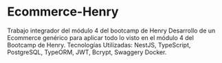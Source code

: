 # Ecommerce-Henry
Trabajo integrador del módulo 4 del bootcamp de Henry
Desarrollo de un Ecommerce genérico para aplicar todo lo visto en el módulo 4 del Bootcamp de Henry. Tecnologías Utilizadas: NestJS, TypeScript, PostgreSQL, TypeORM, JWT, Bcrypt, Swaggery Docker.
